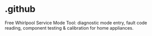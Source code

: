 # .github
Free Whirlpool Service Mode Tool: diagnostic mode entry, fault code reading, component testing &amp; calibration for home appliances.
